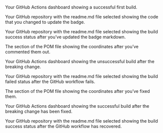 Your GitHub Actions dashboard showing a successful first build.

Your GitHub repository with the readme.md file selected showing the code that you
changed to update the badge.

Your GitHub repository with the readme.md file selected showing the build success
status after you’ve updated the badge markdown.

The section of the POM file showing the coordinates after you’ve commented them
out.

Your GitHub Actions dashboard showing the unsuccessful build after the breaking
change.

Your GitHub repository with the readme.md file selected showing the build failed
status after the GitHub workflow fails.

The section of the POM file showing the coordinates after you’ve fixed them.

Your GitHub Actions dashboard showing the successful build after the breaking
change has been fixed.

Your GitHub repository with the readme.md file selected showing the build success
status after the GitHub workflow has recovered.
